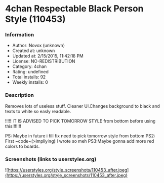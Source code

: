 # 4chan Respectable Black Person Style (110453)

### Information
- Author: Novox (unknown)
- Created at: unknown
- Updated at: 2/15/2015, 11:42:18 PM
- License: NO-REDISTRIBUTION
- Category: 4chan
- Rating: undefined
- Total installs: 92
- Weekly installs: 0


### Description
Removes lots of useless stuff. Cleaner UI.Changes background to black and texts to white so easly readable.

!!!!! IT IS ADVISED TO PICK TOMORROW STYLE from bottom before using this!!!!!!!

PS: Maybe in future i fill fix need to pick tomorrow style from bottom
PS2: First ~code~(>impliying) I wrote so meh
PS3:Maybe gonna add more red colors to boards.


### Screenshots (links to userstyles.org)
![https://userstyles.org/style_screenshots/110453_after.jpeg](https://userstyles.org/style_screenshots/110453_after.jpeg)


